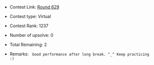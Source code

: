 * Contest Link: [Round 629](https://codeforces.com/contest/1328)

* Contest type: Virtual

* Contest Rank: 1237

* Number of upsolve: 0

* Total Remaining: 2

* Remarks: &nbsp; `Good performance after long break. ^_^ Keep practicing :)`